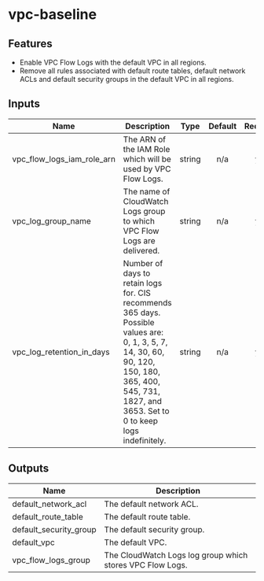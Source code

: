 # vpc-baseline

## Features

- Enable VPC Flow Logs with the default VPC in all regions.
- Remove all rules associated with default route tables, default network ACLs and default security groups in the default VPC in all regions.

<!-- BEGINNING OF PRE-COMMIT-TERRAFORM DOCS HOOK -->
## Inputs

| Name | Description | Type | Default | Required |
|------|-------------|:----:|:-----:|:-----:|
| vpc\_flow\_logs\_iam\_role\_arn | The ARN of the IAM Role which will be used by VPC Flow Logs. | string | n/a | yes |
| vpc\_log\_group\_name | The name of CloudWatch Logs group to which VPC Flow Logs are delivered. | string | n/a | yes |
| vpc\_log\_retention\_in\_days | Number of days to retain logs for. CIS recommends 365 days.  Possible values are: 0, 1, 3, 5, 7, 14, 30, 60, 90, 120, 150, 180, 365, 400, 545, 731, 1827, and 3653. Set to 0 to keep logs indefinitely. | string | n/a | yes |

## Outputs

| Name | Description |
|------|-------------|
| default\_network\_acl | The default network ACL. |
| default\_route\_table | The default route table. |
| default\_security\_group | The default security group. |
| default\_vpc | The default VPC. |
| vpc\_flow\_logs\_group | The CloudWatch Logs log group which stores VPC Flow Logs. |

<!-- END OF PRE-COMMIT-TERRAFORM DOCS HOOK -->
